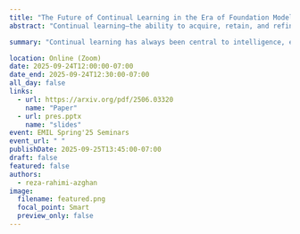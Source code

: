 ```yaml
---
title: "The Future of Continual Learning in the Era of Foundation Models: Three Key Directions"
abstract: "Continual learning—the ability to acquire, retain, and refine knowledge over time—has always been fundamental to intelligence, both human and artificial. Historically, different AI paradigms have acknowledged this need, albeit with varying priorities: early expert and production systems focused on incremental knowledge consolidation, while reinforcement learning emphasised dynamic adaptation. With the rise of deep learning, deep continual learning has primarily focused on learning robust and reusable representations over time to solve sequences of increasingly complex tasks. However, the emergence of Large Language Models (LLMs) and foundation models has raised the question: Do we still need continual learning when centralised, monolithic models can tackle diverse tasks with access to internet-scale knowledge? We argue that continual learning remains essential for three key reasons: (i) continual pre-training is still necessary to ensure foundation models remain up to date, mitigating knowledge staleness and distribution shifts while integrating new information; (ii) continual fine-tuning enables models to specialise and personalise, adapting to domain-specific tasks, user preferences, and real-world constraints without full retraining, avoiding the need for computationally expensive long context-windows; (iii) continual compositionality offers a scalable and modular approach to intelligence, enabling the orchestration of foundation models and agents to be dynamically composed, recombined, and adapted. While continual pre- training and fine-tuning are explored as niche research directions, we argue it is continual compositionality that will mark the rebirth of continual learning. The future of AI will not be defined by a single static model but by an ecosystem of continually evolving and interacting models, making continual learning more relevant than eve"

summary: "Continual learning has always been central to intelligence, enabling systems to retain and refine knowledge over time. While foundation models and LLMs can handle diverse tasks, continual learning remains crucial. It prevents knowledge from becoming stale through continual pre-training, supports adaptation and personalization via continual fine-tuning, and enables scalable, modular intelligence through continual compositionality. Ultimately, the future of AI will be shaped not by static monolithic models, but by an evolving ecosystem of continually adapting and interacting models."

location: Online (Zoom)
date: 2025-09-24T12:00:00-07:00
date_end: 2025-09-24T12:30:00-07:00
all_day: false
links:
  - url: https://arxiv.org/pdf/2506.03320
    name: "Paper"
  - url: pres.pptx
    name: "slides"
event: EMIL Spring'25 Seminars
event_url: " "
publishDate: 2025-09-25T13:45:00-07:00
draft: false
featured: false
authors:
  - reza-rahimi-azghan
image:
  filename: featured.png
  focal_point: Smart
  preview_only: false
---
```

